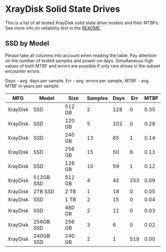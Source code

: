 XrayDisk Solid State Drives
===========================

This is a list of all tested XrayDisk solid state drive models and their MTBFs. See
more info on reliability test in the [README](https://github.com/linuxhw/SMART).

SSD by Model
------------

Please take all columns into account when reading the table. Pay attention on the
number of tested samples and power-on days. Simultaneous high values of both MTBF
and errors are possible if only rare drives in the subset encounter errors.

Days - avg. days per sample,
Err  - avg. errors per sample,
MTBF - avg. MTBF in years per sample.

| MFG       | Model              | Size   | Samples | Days  | Err   | MTBF |
|-----------|--------------------|--------|---------|-------|-------|------|
| XrayDisk  | SSD                | 512 GB | 2       | 128   | 0     | 0.35   |
| XrayDisk  | SSD                | 120 GB | 5       | 102   | 0     | 0.28   |
| XrayDisk  | SSD                | 240 GB | 13      | 65    | 1     | 0.14   |
| XrayDisk  | SSD                | 256 GB | 15      | 50    | 6     | 0.13   |
| XrayDisk  | SSD                | 128 GB | 10      | 59    | 1     | 0.12   |
| XrayDisk  | 512GB SSD          | 512 GB | 4       | 42    | 253   | 0.09   |
| XrayDisk  | 2TB SSD            | 2 TB   | 1       | 18    | 0     | 0.05   |
| XrayDisk  | SSD                | 1 TB   | 2       | 15    | 0     | 0.04   |
| XrayDisk  | SSD                | 480 GB | 2       | 11    | 0     | 0.03   |
| XrayDisk  | 256GB SSD          | 256 GB | 3       | 6     | 0     | 0.02   |
| XrayDisk  | 240GB SSD          | 240 GB | 2       | 1     | 519   | 0.00   |
